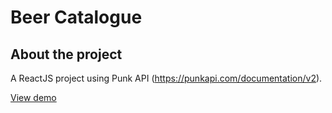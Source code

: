 # Beer Catalogue

## About the project

A ReactJS project using Punk API (https://punkapi.com/documentation/v2).


[View demo](https://magdalenazielinska.github.io/Beer-Catalogue)




